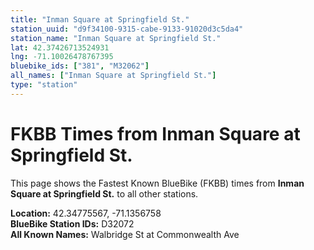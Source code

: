 ```yaml
---
title: "Inman Square at Springfield St."
station_uuid: "d9f34100-9315-cabe-9133-91020d3c5da4"
station_name: "Inman Square at Springfield St."
lat: 42.37426713524931
lng: -71.10026478767395
bluebike_ids: ["381", "M32062"]
all_names: ["Inman Square at Springfield St."]
type: "station"
---
```


# FKBB Times from Inman Square at Springfield St.

This page shows the Fastest Known BlueBike (FKBB) times from **Inman Square at Springfield St.** to all other stations.

**Location:** 42.34775567, -71.1356758  
**BlueBike Station IDs:** D32072  
**All Known Names:** Walbridge St at Commonwealth Ave

